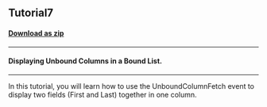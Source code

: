 ## Tutorial7
#### [Download as zip](https://minhaskamal.github.io/DownGit/#/home?url=https://github.com/GrapeCity/ComponentOne-WinForms-Samples/tree/master/NetFramework\List\CS\Tutorials\Tutorial7)
____
#### Displaying Unbound Columns in a Bound List.
____
In this tutorial, you will learn how to use the UnboundColumnFetch event to display two fields (First and Last) together in one column. 







